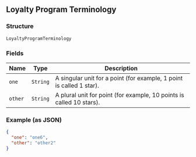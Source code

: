 ## Loyalty Program Terminology

### Structure

`LoyaltyProgramTerminology`

### Fields

| Name | Type | Description |
|  --- | --- | --- |
| `one` | `String` | A singular unit for a point (for example, 1 point is called 1 star). |
| `other` | `String` | A plural unit for point (for example, 10 points is called 10 stars). |

### Example (as JSON)

```json
{
  "one": "one6",
  "other": "other2"
}
```

